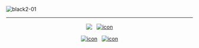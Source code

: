 ![black2-01](https://github.com/anujxcode/anujxcode/assets/106525163/45b2b6e9-8f82-495e-80f2-26ab331627ba)




 <hr>
<div align="center">
 

  
  <a href="https://drive.google.com/file/d/1zHbqOwgC7oqkIFFUMQq788T1aiQibB6d/view?usp=drive_link" target="blank"><img align="center" src="https://github.com/anujxcode/anujxcode/blob/main/icons/resume.png?raw=true" /></a>
  &nbsp;
  <a href="https://www.linkedin.com/in/anuj-rathore-121488224/" target="blank"><img align="center" src="https://github.com/anujxcode/anujxcode/blob/main/icons/linkedin.png?raw=true" alt=" icon" /></a>
 
  <a href="https://codepen.io/anujxpen" target="blank"><img align="center" src="https://github.com/anujxcode/anujxcode/blob/main/icons/codepen.png?raw=true" alt=" icon" /></a>
  &nbsp; 
  <a href="https://www.instagram.com/aj_creations77/" target="blank"><img align="center" src="https://github.com/anujxcode/anujxcode/blob/main/icons/insta.png?raw=true" alt=" icon" /></a>


</div>











<!--
<p>&nbsp;<img align="left" src="https://github-readme-stats.vercel.app/api?username=anujxcode&show_icons=true&locale=en" alt="anujxcode" /></p>
-->





